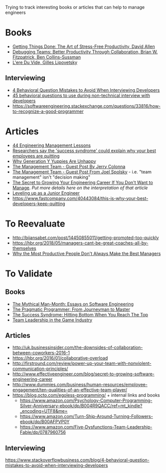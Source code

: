 Trying to track interesting books or articles that can help to manage engineers

Books
=====

* [Getting Things Done: The Art of Stress-Free Productivity, David Allen](https://www.amazon.com/Getting-Things-Done-Stress-Free-Productivity/dp/0142000280)
* [Debugging Teams: Better Productivity Through Collaboration, Brian W. Fitzpatrick, Ben Collins-Sussman](https://books.google.fr/books?vid=ISBN9781491932056)
* [L'ere Du Vide, Gilles Lipovetsky](https://www.amazon.com/Lere-Du-Vide-English-French/dp/207032513X)

Interviewing
------------

* [4 Behavioral Question Mistakes to Avoid When Interviewing Developers](https://www.stackoverflowbusiness.com/blog/4-behavioral-question-mistakes-to-avoid-when-interviewing-developers)
* [45 behavioral questions to use during non-technical interview with developers](https://devskiller.com/45-behavioral-questions-to-use-during-non-technical-interview-with-developers/)
* https://softwareengineering.stackexchange.com/questions/33816/how-to-recognize-a-good-programmer


Articles
========

* [44 Engineering Management Lessons](http://www.defmacro.org/2014/10/03/engman.html)
* [Researchers say the 'success syndrome' could explain why your best employees are quitting](http://www.businessinsider.fr/us/the-downsides-of-collaboration-between-coworkers-2016-1/)
* [Why Generation Y Yuppies Are Unhappy](http://waitbutwhy.com/2013/09/why-generation-y-yuppies-are-unhappy.html)
* [The Management Team - Guest Post By Jerry Colonna](http://avc.com/2012/02/the-management-team-guest-post-by-jerry-colonna/)
* [The Management Team - Guest Post From Joel Spolsky](http://avc.com/2012/02/the-management-team-guest-post-from-joel-spolsky/) - i.e. "team management" isn't "decision making"
* [The Secret to Growing Your Engineering Career If You Don't Want to Manage](http://www.effectiveengineer.com/blog/secret-to-growing-software-engineering-career). *Put more details here on the interpretation of that article*
* [Leveling up as a Junior Engineer](https://medium.com/masterpoint/leveling-up-as-a-junior-engineer-3f6880f8af1d)
* https://www.fastcompany.com/40443084/this-is-why-your-best-developers-keep-quitting

To Reevaluate
=============

* http://bijansabet.com/post/14450855011/getting-promoted-too-quickly
* https://hbr.org/2018/05/managers-cant-be-great-coaches-all-by-themselves
* [Why the Most Productive People Don't Always Make the Best Managers](https://hbr.org/2018/04/why-the-most-productive-people-dont-always-make-the-best-managers?referral=03758&cm_vc=rr_item_page.top_right)

To Validate
===========

Books
-----

* [The Mythical Man-Month: Essays on Software Engineering](https://www.amazon.ca/Mythical-Man-Month-Software-Engineering-Anniversary/dp/0201835959/ref=tmm_pap_swatch_0?_encoding=UTF8&qid=1496305380&sr=1-1)
* [The Pragmatic Programmer: From Journeyman to Master](https://www.amazon.ca/Pragmatic-Programmer-Journeyman-Master-ebook/dp/B003GCTQAE/ref=pd_cp_351_1?_encoding=UTF8&psc=1&refRID=9SF9WJJJ7SKFQY98PZD0)
* [The Success Syndrome: Hitting Bottom When You Reach The Top](https://www.amazon.com/Success-Syndrome-Hitting-Bottom-Reach/dp/0306423499)
* [Team Leadership in the Game Industry](https://www.amazon.com/Team-Leadership-Game-Industry-Spaulding/dp/1598635727)

Articles
--------

* http://uk.businessinsider.com/the-downsides-of-collaboration-between-coworkers-2016-1
* https://hbr.org/2016/01/collaborative-overload
* http://firstround.com/review/power-up-your-team-with-nonviolent-communication-principles/
* http://www.effectiveengineer.com/blog/secret-to-growing-software-engineering-career
* http://www.dummies.com/business/human-resources/employee-engagement/ten-qualities-of-an-effective-team-player/
* https://blog.octo.com/egoless-programming/ + internal links and books
  * https://www.amazon.com/Psychology-Computer-Programming-Silver-Anniversary-ebook/dp/B004R9QACC/ref=mt_kindle?_encoding=UTF8&me=
  * https://www.amazon.com/Turn-Ship-Around-Turning-Followers-ebook/dp/B00AFPVP0Y
  * https://www.amazon.com/Five-Dysfunctions-Team-Leadership-Fable/dp/0787960756

Interviewing
------------

https://www.stackoverflowbusiness.com/blog/4-behavioral-question-mistakes-to-avoid-when-interviewing-developers
